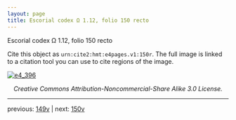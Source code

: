 ```yaml
---
layout: page
title: Escorial codex Ω 1.12, folio 150 recto
---
```


Escorial codex Ω 1.12, folio 150 recto

Cite this object as `urn:cite2:hmt:e4pages.v1:150r`.  The full image is linked to a citation tool you can use to cite regions of the image.

[![e4_396](http://www.homermultitext.org/iipsrv?IIIF=/project/homer/pyramidal/deepzoom/hmt/e4img/2017a/e4_396.tif/full/800,/0/default.jpg)](http://www.homermultitext.org/ict2/?urn=urn:cite2:hmt:e4img.2017a:e4_396) 

<p style="text-align: center; font-style: italic;">Creative Commons Attribution-Noncommercial-Share Alike 3.0 License.</p>

---

previous: [149v](../149v/) | next: [150v](../150v/)